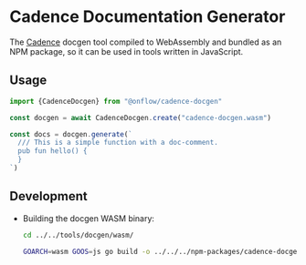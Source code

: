 # Cadence Documentation Generator

The [Cadence](https://github.com/onflow/cadence) docgen tool compiled to WebAssembly and bundled as an NPM package,
so it can be used in tools written in JavaScript.

## Usage

```js
import {CadenceDocgen} from "@onflow/cadence-docgen"

const docgen = await CadenceDocgen.create("cadence-docgen.wasm")

const docs = docgen.generate(`
  /// This is a simple function with a doc-comment.
  pub fun hello() {
  }
`)
```

## Development

- Building the docgen WASM binary:

  ```sh
  cd ../../tools/docgen/wasm/

  GOARCH=wasm GOOS=js go build -o ../../../npm-packages/cadence-docgen/dist/cadence-docgen.wasm
  ```

<!-- Cannot build from current location due to: https://github.com/golang/go/issues/43733 -->